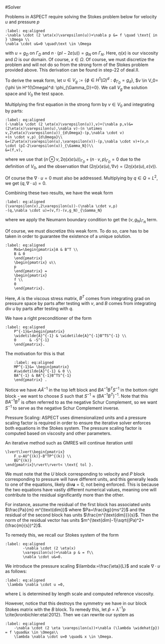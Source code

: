 #Solver



Problems in ASPECT require solving the Stokes
problem below for velocity $u$ and pressure
$p$

```{math}
:label: eq:aligned
-\nabla \cdot (2 \eta(x)\varepsilon(u))+\nabla p &= f \quad \text{ in } \Omega \\
\nabla \cdot u&=0 \quad\text \in \Omega
```

with $u=g_D$ on $\Gamma_D$ and
$n \cdot (pI-2\varepsilon(u))=g_N$ on 
$\Gamma_N$. Here, $\eta(x)$ is our
viscosity and $\Omega$ is our domain. Of
course, $x \in \Omega$. Of course,
we must discretize the problem
and will not do so from the strong form 
of the Stokes problem provided above. This derivation
can be found in step-22 of deal.II.

To derive the weak form, 
let $u \in V_g:=\{\phi \in H^1(\Omega)^d: \phi_{\Gamma_D}=g_d\}$,
$v \in V_0=\{\phi \in H^1(\Omega)^d: \phi_{\Gamma_D}=0\}. We call $V_g$ the solution
space and $V_0$ the test space.

Multiplying the first equation in the strong form by $v \in V_0$ and integrating by parts:

```{math}
:label: eq:aligned
(-\nabla \cdot (2 \eta(x)\varepsilon(u)),v)+(\nabla p,v)&=
(2\eta(x)\varepsilon(u),\nabla v)-(n \otimes v,2\eta(x)\varepsilon(u))_{d\Omega}-(p,\nabla \cdot v)
+(n \cdot v,p)_{d\Omega}\\
&=(2\eta(x)\varepsilon(u),\varepsilon(v))-(p,\nabla \cdot v)+(v,n \cdot (pI-2\varepsilon(u))_{\Gamma_N})\\
&=(f,v),
```

where we use that $(n \otimes v,2\eta(x)\varepsilon(u))_{\Gamma_D}+(n\cdot v,p)_{\Gamma_D}=0$
due to the definition of $V_0$, and the observation that
$(2\eta(x)\varepsilon(u),\nabla v)=(2\eta(x)\varepsilon(u),\varepsilon(v))$.

Of course the $\nabla \cdot u =0$ must also be addressed. Multiplying by $q \in Q=L^2$,
we get $(q,\nabla \cdot u)=0$.

Combining these two results,
we have the weak form

```{math}
:label: eq:aligned
(\varepsilon(v),2\varepsilon(u))-(\nabla \cdot v,p)
-(q,\nabla \cdot u)=(v,f)-(v,g_N)_{\Gamma_N}
```
where we apply the Neumann boundary
condition to get the $(v,g_N)_{\Gamma_N}$ term.

Of course, we must discretize this weak form.
To do so, care has to be 
taken in order to guarantee
the existence of a unique solution.




```{math}
:label: eq:aligned
    Mx&=\begin{pmatrix}A & B^T \\
    B & 0
    \end{pmatrix}
    \begin{pmatrix} u\\
    p
    \end{pmatrix} =
    \begin{pmatrix}
    f \\
    0
    \end{pmatrix}.
```

Here, $A$ is the viscous stress matrix,
$B^T$ comes from integrating 
grad on pressure space by parts after
testing with $v$, and $B$ comes from
integrating div $u$ by parts after testing
with $q$.


We have a right preconditioner of the form
```{math}
:label: eq:aligned
    P^{-1}&=\begin{pmatrix}
    \widetilde{A}^{-1} & \widetilde{A}^{-1}B^TS^{-1} \\
    0      & -S^{-1}
    \end{pmatrix}.
```


The motivation for this is that

```{math}
    :label: eq:aligned
    MP^{-1}&= \begin{pmatrix}
    A\widetilde{A}^{-1} & 0 \\
    BA^{-1} & BA^{-1}B^TS^{-1}
    \end{pmatrix} .
```

Notice we have $A\widetilde{A}^{-1}$ in the top left block and  $BA^{-1}B^TS^{-1}$ in the bottom right block - 
we want to choose $S$ such that $S^{-1} \approx (BA^{-1}B^T)^{-1}$. Note that 
this $BA^{-1}B^T$ is often referred to as the negative Schur Complement, so we want $S^{-1}$ to serve
as the negative Schur Complement inverse.

Pressure Scaling: ASPECT uses dimensionalized units
and a pressure scaling factor is required in
order to ensure the iterative
solver enforces both 
equations in the Stokes system. 
The pressure scaling factor
is computed
based on viscosity and other parameters.

An iterative method such as GMRES will continue iteration until
```{math}
\lvert\lvert\begin{pmatrix}
    F_u-AU^{(k)}-B^TP^{(k)} \\
    BU^{(k)}
\end{pmatrix}\rvert\rvert< \text{ tol }.
```

We must note that the $U$ block corresponding to velocity and 
$P$ block corresponding to pressure will 
have different units, and this generally leads 
to one of the equations,
likely $\text{div}\mathbf{u}=0$, not being
enforced. This is because the 
two equations have vastly different
numerical values, meaning
one will contribute to the residual
significantly more than the other.


For instance, assume the residual of the first block
has associated units $\frac{Pa}{m} m^{\text{dim}}$
where $Pa=\frac{kg}{ms^2}$
and the residual of the
second block has units $\frac{m^{\text{dim}}}{s}$.
Then the norm of the residual
vector has units 
$m^{\text{dim}-1}\sqrt{(Pa)^2+(\frac{m}{s})^2}$.



To remedy this, we recall our Stokes system of the form
```{math}
:label: eq:aligned
        -\nabla \cdot (2 \eta(x)
        \varepsilon(u))+\nabla p & = f\\
        \nabla \cdot u&=0.
```
We introduce the pressure scaling $\lambda:=\frac{\eta}{L}$ and scale $\nabla \cdot u$ as follows:

```{math}
:label: eq:aligned
 \lambda \nabla \cdot u =0,
```

where $L$ is determined by length scale and computed reference viscosity.

However, notice that this destroys the symmetry we have in our block Stokes matrix
with the $B$ block. To remedy this, let $\widehat{p}=\lambda^{-1}p$ \cite{kronbichler:etal:2012}.
Then we can rewrite our system as 

```{math}
:label: eq:aligned
    -\nabla \cdot (2 \eta \varepsilon(u))+\nabla (\lambda \widehat{p})  = f \quad&x \in \Omega\\
    \lambda \nabla \cdot u=0 \quad& x \in \Omega.
```